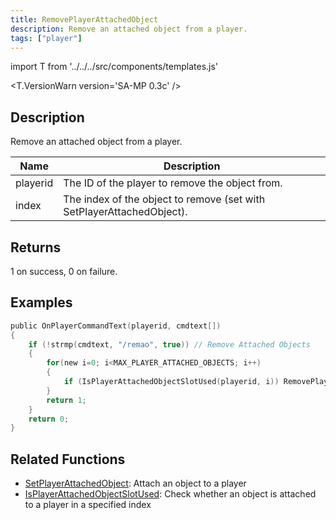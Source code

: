 ```yaml
---
title: RemovePlayerAttachedObject
description: Remove an attached object from a player.
tags: ["player"]
---
```


import T from '../../../src/components/templates.js'

<T.VersionWarn version='SA-MP 0.3c' />

## Description

Remove an attached object from a player.

| Name     | Description                                                           |
| -------- | --------------------------------------------------------------------- |
| playerid | The ID of the player to remove the object from.                       |
| index    | The index of the object to remove (set with SetPlayerAttachedObject). |

## Returns

1 on success, 0 on failure.

## Examples

```c
public OnPlayerCommandText(playerid, cmdtext[])
{
    if (!strmp(cmdtext, "/remao", true)) // Remove Attached Objects
    {
        for(new i=0; i<MAX_PLAYER_ATTACHED_OBJECTS; i++)
        {
            if (IsPlayerAttachedObjectSlotUsed(playerid, i)) RemovePlayerAttachedObject(playerid, i);
        }
        return 1;
    }
    return 0;
}
```

## Related Functions

- [SetPlayerAttachedObject](SetPlayerAttachedObject.md): Attach an object to a player
- [IsPlayerAttachedObjectSlotUsed](IsPlayerAttachedObjectSlotUsed.md): Check whether an object is attached to a player in a specified index
